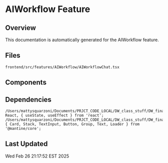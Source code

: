 # AIWorkflow Feature

## Overview

This documentation is automatically generated for the AIWorkflow feature.

## Files

```
frontend/src/features/AIWorkflow/AIWorkflowChat.tsx
```

## Components



## Dependencies

```
/Users/mattysquarzoni/Documents/PRJCT_CODE_LOCAL/DW_class_stuff/DW_final/frontend/src/features/AIWorkflow/AIWorkflowChat.tsx:import React, { useState, useEffect } from 'react';
/Users/mattysquarzoni/Documents/PRJCT_CODE_LOCAL/DW_class_stuff/DW_final/frontend/src/features/AIWorkflow/AIWorkflowChat.tsx:import { Card, Stack, TextInput, Button, Group, Text, Loader } from '@mantine/core';
```

## Last Updated

Wed Feb 26 21:17:52 EST 2025
